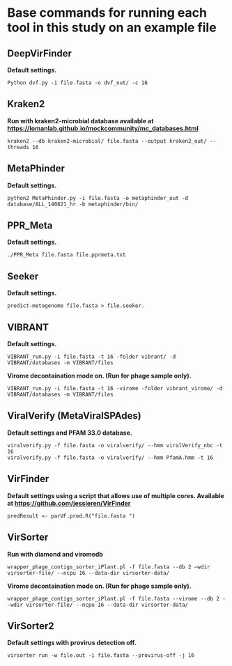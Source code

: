 # Base commands for running each tool in this study on an example file

## DeepVirFinder
**Default settings.**
```
Python dvf.py -i file.fasta -o dvf_out/ -c 16
```

## Kraken2
**Run with kraken2-microbial database available at https://lomanlab.github.io/mockcommunity/mc_databases.html**
```
kraken2 --db kraken2-microbial/ file.fasta --output kraken2_out/ --threads 16
```

## MetaPhinder
**Default settings.**
```
python2 MetaPhinder.py -i file.fasta -o metaphinder_out -d database/ALL_140821_hr -b metaphinder/bin/
```

## PPR_Meta
**Default settings.**
```
./PPR_Meta file.fasta file.pprmeta.txt
```

## Seeker
**Default settings.**
```
predict-metagenome file.fasta > file.seeker.
```

## VIBRANT
**Default settings.**
```
VIBRANT_run.py -i file.fasta -t 16 -folder vibrant/ -d VIBRANT/databases -m VIBRANT/files
```
**Virome decontaination mode on. (Run for phage sample only).**
```
VIBRANT_run.py -i file.fasta -t 16 -virome -folder vibrant_virome/ -d VIBRANT/databases -m VIBRANT/files
```

## ViralVerify (MetaViralSPAdes)
**Default settings and PFAM 33.0 database.**
```
viralverify.py -f file.fasta -o viralverify/ --hmm viralVerify_nbc -t 16
viralverify.py -f file.fasta -o viralverify/ --hmm PfamA.hmm -t 16
```

## VirFinder
**Default settings using a script that allows use of multiple cores. Available at https://github.com/jessieren/VirFinder**
```
predResult <- parVF.pred.R("file.fasta ")
```

## VirSorter
**Run with diamond and viromedb**
```
wrapper_phage_contigs_sorter_iPlant.pl -f file.fasta --db 2 –wdir virsorter-file/ --ncpu 16 --data-dir virsorter-data/
```
**Virome decontaination mode on. (Run for phage sample only).**
```
wrapper_phage_contigs_sorter_iPlant.pl -f file.fasta --virome --db 2 --wdir virsorter-file/ --ncpu 16 --data-dir virsorter-data/
```

## VirSorter2
**Default settings with provirus detection off.**
```
virsorter run -w file.out -i file.fasta --provirus-off -j 16
```
